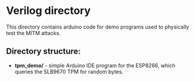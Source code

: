 # Verilog directory

This directory contains arduino code for demo programs used to physically test the MITM attacks.

## Directory structure:

* **tpm_demo/** - simple Arduino IDE program for the ESP8266, which queries the SLB9670 TPM for random bytes.